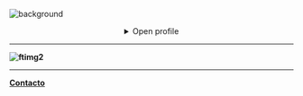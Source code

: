 ![background](https://github.com/user-attachments/assets/15433482-cfda-42ad-91cb-934bde053b60)

<details align="middle">
<summary>Open profile</summary>
<br />  

<h2>Desarrollo Web y Aplicaciones Digitales</h2>
<details>
<h3 align="center"><b>Languages  & CMS </h3>
<p align="center"> 
<a href="https://www.w3shools.com/python/" target="_blank"> 
  <img src="https://github.com/user-attachments/assets/4a1367cb-e8da-405e-b936-5a434056e8a2" alt="python" width="45" height="45"/> 
</a>
<a href="https://www.w3schools.com/java/" target="_blank">
  <img src="https://github.com/user-attachments/assets/22d5f469-9395-405b-9a1d-59975a8172ef" alt="java" width="45" height="45"/> 
</a>
<a href="https://www.w3schools.com/php/" target="_blank"> 
  <img src="https://github.com/user-attachments/assets/7d573cab-5ed3-49eb-b002-16f4cecf85bc" alt="php" width="45" height="45"/>  
</a>
<a href="https://www.w3schools.com/js/" target="_blank"> 
  <img src="https://github.com/user-attachments/assets/6a3796a6-d771-4ffc-8f1e-fc8050902018" alt="javascript" width="35" height="35"/> 
</a>
<a href="https://www.typescriptlang.org/" target="_blank"> 
  <img src="https://github.com/user-attachments/assets/507c6441-b39e-4df3-952f-2c722d9d31dc" alt="typescript" width="45" height="35"/> 
</a>
<a href="https://www.w3schools.com/cpp/" target="_blank"> 
  <img src="https://github.com/user-attachments/assets/f50f26b7-9399-4b83-8aad-46b992399eb0" alt="cplusplus" width="40" height="40"/> 
</a> 
  <br>
  <a href="https://wordpress.com/es/" target="_blank"> 
    <img src="https://github.com/user-attachments/assets/f9c25ccf-903d-40b5-a5dd-1a1b78cb2fa4" alt="WordPress" width="45" height="45"/> 
  </a>
  <a href="https://www.joomla.org/" target="_blank"> 
    <img src="https://github.com/user-attachments/assets/dbdb9559-63ca-44da-ae56-cf898d5bb220" alt="Joomla" width="45" height="45"/> 
  </a>
</p>

<h3 align="center"><b>Frameworks & SGBD</h3>
<p align="center"> 
  <a href="https://www.djangoproject.com/" target="_blank"> 
    <img src="https://github.com/user-attachments/assets/c69fd106-2355-47c6-beba-03885eacd80d" alt="Django" width="45" height="45"/> 
  </a>
  <a href="https://spring.io/projects/spring-framework" target="_blank"> 
    <img src="https://github.com/user-attachments/assets/d61b2666-fc9b-461b-a6c5-cb021b373160" alt="Spring" width="55" height="40"/> 
  </a>
  <a href="https://angular.dev/" target="_blank"> 
    <img src="https://github.com/user-attachments/assets/bfdaa4fb-5ff5-4cf9-a0ec-ef71b80a8365" alt="Angular" width="40" height="40"/> 
  </a>
  <a href="https://getbootstrap.com/" target="_blank"> 
    <img src="https://github.com/user-attachments/assets/98022756-21d0-4a5a-af0b-8f0c2ba13c44" alt="Bootstrap" width="55" height="45"/> 
  </a>
  <a href="https://developer.android.com/" target="_blank"> 
    <img src="https://github.com/user-attachments/assets/c21b71e9-3a85-42cb-affd-450ce5f107f2" alt="Android Studio" width="95" height="55"/> 
  </a>
  
  <br>
  
   <a href="https://www.apachefriends.org/es/index.html" target="_blank"> 
    <img src="https://github.com/user-attachments/assets/7230ac8f-480e-423d-923b-07bec1c47fc2" alt="XAMPP" width="50" height="50"/> 
  </a>
  <a href="https://www.mongodb.com/es" target="_blank"> 
    <img src="https://github.com/user-attachments/assets/11147099-718a-489a-a5f1-a91da9f07979" alt="MongoDB" width="125" height="50"/> 
  </a>
  <a href="https://www.postman.com/" target="_blank"> 
    <img src="https://github.com/user-attachments/assets/52364ec8-dc6b-4b14-a776-6aa613ca876d" alt="Postman" width="45" height="45"/> 
  </a>

</p>
<br />
</details>
<h2>Innovación con Tecnologías 4.0</h2>

[comment]: <> (Extend Catistics)
[comment]: <> (Extend Catistics)
<details>
<p align="center"> 
  <a href="https://www.arduino.cc/en/software" target="_blank"> 
    <img src="https://github.com/user-attachments/assets/6e6d20a0-0555-40b8-ba0d-6f0900f6fe0e" alt="Arduino IDE" width="50" height="45"/> 
  </a>
  <a href="https://www.espressif.com/" target="_blank"> 
    <img src="https://github.com/user-attachments/assets/ce6b3a6e-a080-49b4-800f-dec662a4e6b4" alt="Espressif Systems" width="40" height="40"/> 
  </a>

</p>
</details>

</details>

</details>

---


![ftimg2](https://github.com/user-attachments/assets/7fbe154a-74cb-45c5-9cc4-9859689ecb8f)


------
[Contacto](https://iampurpleboy.github.io/) 
